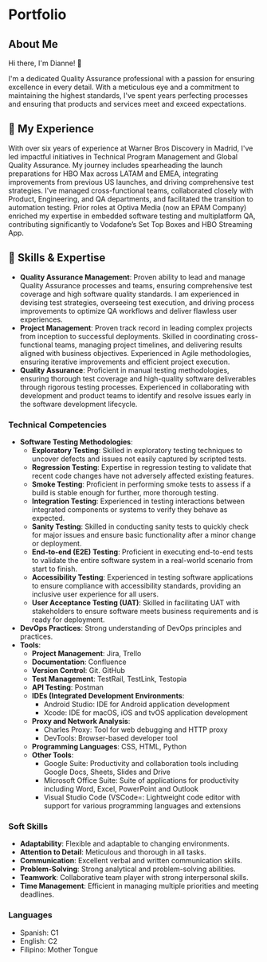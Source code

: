 # Portfolio

## About Me

Hi there, I'm Dianne! 👋

I'm a dedicated Quality Assurance professional with a passion for ensuring excellence in every detail. With a meticulous eye and a commitment to maintaining the highest standards, I've spent years perfecting processes and ensuring that products and services meet and exceed expectations.

## 💼 My Experience

With over six years of experience at Warner Bros Discovery in Madrid, I've led impactful initiatives in Technical Program Management and Global Quality Assurance. My journey includes spearheading the launch preparations for HBO Max across LATAM and EMEA, integrating improvements from previous US launches, and driving comprehensive test strategies. I've managed cross-functional teams, collaborated closely with Product, Engineering, and QA departments, and facilitated the transition to automation testing. Prior roles at Optiva Media (now an EPAM Company) enriched my expertise in embedded software testing and multiplatform QA, contributing significantly to Vodafone’s Set Top Boxes and HBO Streaming App.

## 🔧 Skills & Expertise

- **Quality Assurance Management**: Proven ability to lead and manage Quality Assurance processes and teams, ensuring comprehensive test coverage and high software quality standards. I am experienced in devising test strategies, overseeing test execution, and driving process improvements to optimize QA workflows and deliver flawless user experiences.
- **Project Management**: Proven track record in leading complex projects from inception to successful deployments. Skilled in coordinating cross-functional teams, managing project timelines, and delivering results aligned with business objectives. Experienced in Agile methodologies, ensuring iterative improvements and efficient project execution.
- **Quality Assurance**: Proficient in manual testing methodologies, ensuring thorough test coverage and high-quality software deliverables through rigorous testing processes. Experienced in collaborating with development and product teams to identify and resolve issues early in the software development lifecycle.

### Technical Competencies

- **Software Testing Methodologies**:
  - **Exploratory Testing**: Skilled in exploratory testing techniques to uncover defects and issues not easily captured by scripted tests.
  - **Regression Testing**: Expertise in regression testing to validate that recent code changes have not adversely affected existing features.
  - **Smoke Testing**: Proficient in performing smoke tests to assess if a build is stable enough for further, more thorough testing.
  - **Integration Testing**: Experienced in testing interactions between integrated components or systems to verify they behave as expected.
  - **Sanity Testing**: Skilled in conducting sanity tests to quickly check for major issues and ensure basic functionality after a minor change or deployment.
  - **End-to-end (E2E) Testing**: Proficient in executing end-to-end tests to validate the entire software system in a real-world scenario from start to finish.
  - **Accessibility Testing**: Experienced in testing software applications to ensure compliance with accessibility standards, providing an inclusive user experience for all users.
  - **User Acceptance Testing (UAT)**: Skilled in facilitating UAT with stakeholders to ensure software meets business requirements and is ready for deployment.
- **DevOps Practices**: Strong understanding of DevOps principles and practices.
- **Tools**:
  - **Project Management**: Jira, Trello
  - **Documentation**: Confluence
  - **Version Control**: Git. GitHub
  - **Test Management**: TestRail, TestLink, Testopia
  - **API Testing**: Postman
  - **IDEs (Integrated Development Environments**:
    - Android Studio: IDE for Android application development
    - Xcode: IDE for macOS, iOS and tvOS application development
  - **Proxy and Network Analysis**:
    - Charles Proxy: Tool for web debugging and HTTP proxy
    - DevTools: Browser-based developer tool
  - **Programming Languages**: CSS, HTML, Python
  - **Other Tools**:
    - Google Suite: Productivity and collaboration tools including Google Docs, Sheets, Slides and Drive
    - Microsoft Office Suite: Suite of applications for productivity including Word, Excel, PowerPoint and Outlook
    - Visual Studio Code (VSCode=: Lightweight code editor with support for various programming languages and extensions

### Soft Skills
- **Adaptability**: Flexible and adaptable to changing environments.
- **Attention to Detail**: Meticulous and thorough in all tasks.
- **Communication**: Excellent verbal and written communication skills.
- **Problem-Solving**: Strong analytical and problem-solving abilities.
- **Teamwork**: Collaborative team player with strong interpersonal skills.
- **Time Management**: Efficient in managing multiple priorities and meeting deadlines.

### Languages
- Spanish: C1
- English: C2
- Filipino: Mother Tongue



